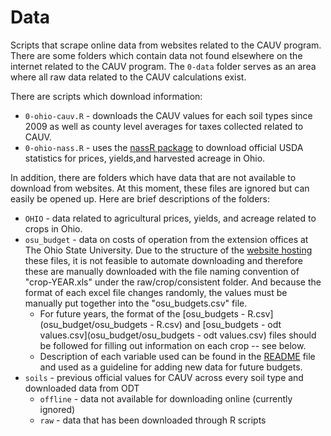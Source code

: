 # Data

Scripts that scrape online data from websites related to the CAUV program. There are some folders which contain data not found elsewhere on the internet related to the CAUV program. The `0-data` folder serves as an area where all raw data related to the CAUV calculations exist.

There are scripts which download information:

- `0-ohio-cauv.R` - downloads the CAUV values for each soil types since 2009 as well as county level averages for taxes collected related to CAUV.
- `0-ohio-nass.R` - uses the [nassR package](https://github.com/rdinter/nassR) to download official USDA statistics for prices, yields,and harvested acreage in Ohio.
<!--- - `0-ohio-taxation.R` - property tax related datasets for Ohio. --->

In addition, there are folders which have data that are not available to download from websites. At this moment, these files are ignored but can easily be opened up. Here are brief descriptions of the folders:

<!--- - `ODT` - data related to taxation on different types of properties across counties in Ohio. --->
- `OHIO` - data related to agricultural prices, yields, and acreage related to crops in Ohio.
- `osu_budget` - data on costs of operation from the extension offices at The Ohio State University. Due to the structure of the [website hosting](https://farmoffice.osu.edu/farm-management-tools/farm-budgets) these files, it is not feasible to automate downloading and therefore these are manually downloaded with the file naming convention of "crop-YEAR.xls" under the raw/crop/consistent folder. And because the format of each excel file changes randomly, the values must be manually put together into the "osu_budgets.csv" file.
    - For future years, the format of the [osu_budgets - R.csv](osu_budget/osu_budgets - R.csv) and [osu_budgets - odt values.csv](osu_budget/osu_budgets - odt values.csv) files should be followed for filling out information on each crop -- see below.
    - Description of each variable used can be found in the [README](osu_budget) file and used as a guideline for adding new data for future budgets.
- `soils` - previous official values for CAUV across every soil type and downloaded data from ODT
    - `offline` - data not available for downloading online (currently ignored)
    - `raw` - data that has been downloaded through R scripts